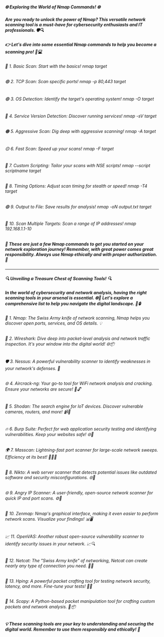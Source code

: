 ##### 🌐 Exploring the World of Nmap Commands! 🌐
##### Are you ready to unlock the power of Nmap? This versatile network scanning tool is a must-have for cybersecurity enthusiasts and IT professionals. 🛡️🔍

##### 👉 Let's dive into some essential Nmap commands to help you become a scanning pro! 💼💻

###### 🔵 1. Basic Scan: Start with the basics! nmap target
###### 🟢 2. TCP Scan: Scan specific ports!  nmap -p 80,443 target
###### 🟣 3. OS Detection: Identify the target's operating system! nmap -O target
###### 🔴 4. Service Version Detection: Discover running services! nmap -sV target
###### 🟠 5. Aggressive Scan: Dig deep with aggressive scanning! nmap -A target
###### 🟡 6. Fast Scan: Speed up your scans! nmap -F target
###### 🔵 7. Custom Scripting: Tailor your scans with NSE scripts! nmap --script scriptname target
###### 🔴 8. Timing Options: Adjust scan timing for stealth or speed! nmap -T4 target
###### 🟣 9. Output to File: Save results for analysis! nmap -oN output.txt target
###### 🔵 10. Scan Multiple Targets: Scan a range of IP addresses! nmap 192.168.1.1-10

##### 🔑 These are just a few Nmap commands to get you started on your network exploration journey! Remember, with great power comes great responsibility. Always use Nmap ethically and with proper authorization. 🙌

-----------------------------------------------------------------------------------------------------------------------------------------------

##### 🔍 Unveiling a Treasure Chest of Scanning Tools! 🔍

##### In the world of cybersecurity and network analysis, having the right scanning tools in your arsenal is essential. 🌐💼 Let's explore a comprehensive list to help you navigate the digital landscape. 🚀🔒


###### 🌟 1. Nmap: The Swiss Army knife of network scanning, Nmap helps you discover open ports, services, and OS details. 💡

###### 🚀 2. Wireshark: Dive deep into packet-level analysis and network traffic inspection. It's your window into the digital world! 🌐📦

###### 🛡️ 3. Nessus: A powerful vulnerability scanner to identify weaknesses in your network's defenses. 🔑

###### 🌐 4. Aircrack-ng: Your go-to tool for WiFi network analysis and cracking. Ensure your networks are secure! 📶🔓

###### 🌆 5. Shodan: The search engine for IoT devices. Discover vulnerable cameras, routers, and more! 📹📡

###### 🔥 6. Burp Suite: Perfect for web application security testing and identifying vulnerabilities. Keep your websites safe! 🌐🔐

###### 🌍 7. Masscan: Lightning-fast port scanner for large-scale network sweeps. Efficiency at its best! 💨🕵️‍♂️

###### 🚢 8. Nikto: A web server scanner that detects potential issues like outdated software and security misconfigurations. 🌐🏰

###### 🌐 9. Angry IP Scanner: A user-friendly, open-source network scanner for quick IP and port scans. ⚙️🤖

###### 📡 10. Zenmap: Nmap's graphical interface, making it even easier to perform network scans. Visualize your findings! 📊🖥️

###### 📈 11. OpenVAS: Another robust open-source vulnerability scanner to identify security issues in your network. 📈🔍

###### 📑 12. Netcat: The "Swiss Army knife" of networking, Netcat can create nearly any type of connection you need. 🧰🌐

###### 📶 13. Hping: A powerful packet crafting tool for testing network security, latency, and more. Fine-tune your tests! 📡📶

###### 🐍 14. Scapy: A Python-based packet manipulation tool for crafting custom packets and network analysis. 🐍📦


##### 💡 These scanning tools are your key to understanding and securing the digital world. Remember to use them responsibly and ethically! 🙏



